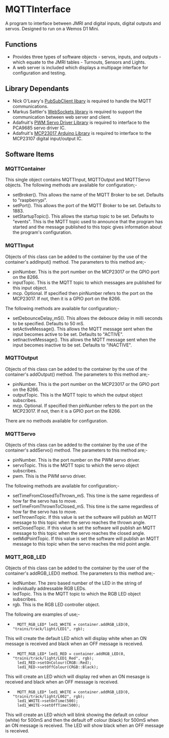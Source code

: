 # MQTTInterface
A program to interface between JMRI and digital inputs, digital outputs and servos. Designed to run on a Wemos D1 Mini.
## Functions
* Provides three types of software objects - servos, inputs, and outputs - which equate to the JMRI tables - Turnouts, Sensors and Lights.
* A web server is included which displays a multipage interface for configuration and testing.
## Library Dependants
* Nick O'Leary's [PubSubClient libary](https://github.com/knolleary/pubsubclient/) is required to handle the MQTT communications.
* Markus Sattler's [WebSockets library](https://github.com/Links2004/arduinoWebSockets) is required to support the communication between web server and client.
* Adafruit's [PWM Servo Driver Library](https://github.com/adafruit/Adafruit-PWM-Servo-Driver-Library) is required to interface to the PCA9685 servo driver IC.
* Adafruit's [MCP23017 Arduino Library](https://github.com/adafruit/Adafruit-MCP23017-Arduino-Library) is required to interface to the MCP23107 digital input/output IC.
## Software Items
### MQTTContainer
This single object contains MQTTInput, MQTTOutput and MQTTServo objects. The following methods are available for configuration;-
* setBroker(). This allows the name of the MQTT Broker to be set. Defaults to "raspberrypi".
* setPort(). This allows the port of the MQTT Broker to be set. Defaults to 1883.
* setStartupTopic(). This allows the startup topic to be set. Defaults to "events". This is the MQTT topic used to announce that the program has started and the message published to this topic gives information about the program's configuration.
### MQTTInput
Objects of this class can be added to the container by the use of the container's addInput() method. The parameters to this method are;-
* pinNumber. This is the port number on the MCP23017 or the GPIO port on the 8266.
* inputTopic. This is the MQTT topic to which messages are published for this input object.
* mcp. Optional. If specified then pinNumber refers to the port on the MCP23017. If not, then it is a GPIO port on the 8266.

The following methods are available for configuration;-
* setDebounceDelay_mS(). This allows the debouce delay in milli seconds to be specified. Defaults to 50 mS.
* setActiveMessage(). This allows the MQTT message sent when the input becomes active to be set. Defaults to "ACTIVE".
* setInactiveMessage(). This allows the MQTT message sent when the input becomes inactive to be set. Defaults to "INACTIVE".
### MQTTOutput
Objects of this class can be added to the container by the use of the container's addOutput() method. The parameters to this method are;-
* pinNumber. This is the port number on the MCP23017 or the GPIO port on the 8266.
* outputTopic. This is the MQTT topic to which the output object subscribes.
* mcp. Optional. If specified then pinNumber refers to the port on the MCP23017. If not, then it is a GPIO port on the 8266.

There are no methods available for configuration.
### MQTTServo
Objects of this class can be added to the container by the use of the container's addServo() method. The parameters to this method are;-
* pinNumber. This is the port number on the PWM servo driver.
* servoTopic. This is the MQTT topic to which the servo object subscribes.
* pwm. This is the PWM servo driver.

The following methods are available for configuration;-
* setTimeFromClosedToThrown_mS. This time is the same regardless of how far the servo has to move.
* setTimeFromThrownToClosed_mS. This time is the same regardless of how far the servo has to move.
* setThrownTopic. If this value is set the software will publish an MQTT message to this topic when the servo reaches the thrown angle.
* setClosedTopic. If this value is set the software will publish an MQTT message to this topic when the servo reaches the closed angle.
* setMidPointTopic. If this value is set the software will publish an MQTT message to this topic when the servo reaches the mid point angle.

### MQTT_RGB_LED
Objects of this class can be added to the container by the user of the container's addRGB_LED() method. The parameters to this method are;-
* ledNumber. The zero based number of the LED in the string of individually addressable RGB LEDs.
* ledTopic. This is the MQTT topic to which the RGB LED object subscribes.
* rgb. This is the RGB LED controller object.

The following are examples of use;-
*       MQTT_RGB_LED* led1_WHITE = container.addRGB_LED(0, "trains/track/light/LED1", rgb);
This will create the default LED which will display white when an ON message is received and black when an OFF message is received.
*       MQTT_RGB_LED* led1_RED = container.addRGB_LED(0, "trains/track/light/LED1_Red", rgb);
        led1_RED->setOnColour(CRGB::Red);
        led1_RED->setOffColour(CRGB::Black);
This will create an LED which will display red when an ON mesasge is received and black when an OFF message is received.
*       MQTT_RGB_LED* led1_WHITE = container.addRGB_LED(0, "trains/track/light/L002", rgb);
        led1_WHITE->setOnTime(500);
        led1_WHITE->setOffTime(500);
This will create an LED which will blink showing the default on colour (white) for 500mS and then the default off colour (black) for 500mS when an ON message is received. The LED will show black when an OFF message is received.
